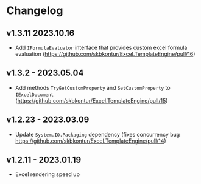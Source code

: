 # Changelog

## v1.3.11 2023.10.16
- Add `IFormulaEvaluator` interface that provides custom excel formula evaluation (https://github.com/skbkontur/Excel.TemplateEngine/pull/16)  

## v1.3.2 - 2023.05.04
- Add methods `TryGetCustomProperty` and `SetCustomProperty` to `IExcelDocument` (https://github.com/skbkontur/Excel.TemplateEngine/pull/15)

## v1.2.23 - 2023.03.09
- Update `System.IO.Packaging` dependency (fixes concurrency bug https://github.com/skbkontur/Excel.TemplateEngine/pull/14)

## v1.2.11 - 2023.01.19
- Excel rendering speed up
